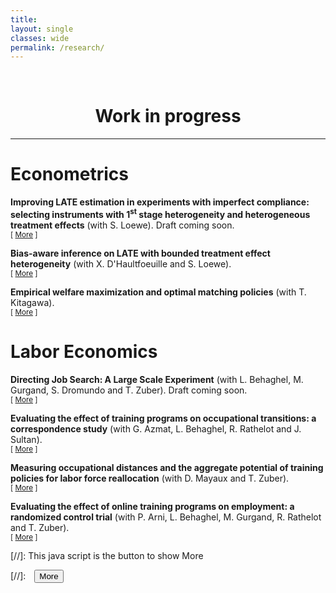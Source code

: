 ```yaml
---
title: 
layout: single
classes: wide
permalink: /research/
---
```

<br/> 

<!-- Google Tag Manager (noscript) -->
<noscript><iframe src="https://www.googletagmanager.com/ns.html?id=GTM-PNS829G"
height="0" width="0" style="display:none;visibility:hidden"></iframe></noscript>
<!-- End Google Tag Manager (noscript) -->

# <center> Work in progress </center>
- - -

# Econometrics 

**Improving LATE estimation in experiments with imperfect compliance: selecting instruments with $1^{\text{st}}$ stage heterogeneity and heterogeneous treatment effects** (with S. Loewe). Draft coming soon.<br/>
<small>[ <a href="#/" onclick="visib('improve-late')">More</a> ] </small>

<div id="improve-late" style="display: none; text-align: justify; line-height: 1.2" ><small>
Research question: Can we construct an estimator of the LATE with lower variance when there is first-stage heterogeneity along observable covariates, and treatment effect heterogeneity is of the order of magnitude of sampling variation ($O(1/\sqrt{n})$)?<br/>

Advancement: Existing preliminary draft. Presented in PSE-CREST internal econometrics seminar and Brown Econometrics Coffee seminar. Simulations of the method demonstrated its potential for the improvement of inference on LATE in certain contexts, as well as the need for some careful use of data splitting and cross-fitting in order to avoid severe bias in finite samples.<br/>

Plan: Working paper to be released soon.
</small><br><br/></div>


**Bias-aware inference on LATE with bounded treatment effect heterogeneity** (with X. D'Haultfoeuille and S. Loewe). <br/>
<small>[ <a href="#/" onclick="visib('bias-aware-late')">More</a> ] </small>

<div id="bias-aware-late" style="display: none; text-align: justify; line-height: 1.2" ><small>
Research question: In the spirit of the project "Improving LATE estimation ..." (with S. Loewe), yet with a focus on inference, and under the milder restriction of bounded treatment effect heterogeneity. This allows to consider bias-aware inference techniques, that have received a renewed attention in the recent econometric literature on treatment effect estimation.<br/>

Advancement: Project started in December 2021. Simulations applying the method are encouraging, showing the scope for improvement of inferential procedures in this framework.
</small><br><br/></div>


**Empirical welfare maximization and optimal matching policies** (with T. Kitagawa). <br/>
<small>[ <a href="#/" onclick="visib('EWM-opt-match')">More</a> ] </small>

<div id="EWM-opt-match" style="display: none; text-align: justify; line-height: 1.2" ><small>
Research question: Suppose a policy maker has to choose (based on quasi-experimental data) how to match two types of individuals (job seekers and caseworkers, students and teachers etc.) to maximize a given measure of output (job finding rate, grades etc.). How well would perform a decision rule that would implement the allocation with the highest possible output \textit{estimated from the sample} (compared to the \textit{actual} optimal allocation)? Such a decision rule is called \textit{empirical welfare maximization}, and earlier work by T. Kitagawa and A. Tetenov (2018) have already derive finite sample guarantees of its performance in finite samples for the choice of a binary treatment --- but not for the choice of an entire matching policy, as is the goal of this project. <br/>

Advancement: Project started in mid-March 2022.
</small><br><br/></div>

# Labor Economics 

**Directing Job Search: A Large Scale Experiment** (with L. Behaghel, M. Gurgand, S. Dromundo and T. Zuber). Draft coming soon.<br/>
<small>[ <a href="#/" onclick="visib('lbb-job-search')">More</a> ] </small>

<div id="lbb-job-search" style="display: none; text-align: justify; line-height: 1.2" ><small>
Research question: Can we re-direct job search effort of job seekers towards firms with higher hiring prospects? What are the effects on job seekers finding rate? On firms' hiring behavior? We ran a large-scale experiment (800,000 job seekers) based on a job search online platform (La Bonne Boîte).<br/>

Advancement: Main experiment run in November 2019 (mailing 800,000 job seekers + randomizing firms' ranking on an major online platform's webpages). $1^{\text{st}}$ draft produced in March 2020. Selected for and presented in the Matching Workers and Jobs Online - 3rd IDSC of IZA/University of Luxembourg Workshop (September 2020). Selected and presented by myself in the 2022 North American Winter Meetings of the Econometric Society (January 2022).<br/>

Plan: Ongoing major revisions, new working paper to be released soon. Companion paper focusing on the effect on firms' hiring behavior to be drafted next (depending on ongoing analyses).
</small><br><br/></div>


**Evaluating the effect of training programs on occupational transitions: a correspondence study** (with G. Azmat, L. Behaghel, R. Rathelot and J. Sultan).<br/>
<small>[ <a href="#/" onclick="visib('CS-study-training')">More</a> ] </small>

<div id="CS-study-training" style="display: none; text-align: justify; line-height: 1.2" ><small>
Research question: To which extent can (short/long) training programs help in moving from slack to tight labor markets? In order to answer this question, we send firms fake CVs where we manipulate the occupation the applicant used to work in, and the type of training s/he has received related to the occupation firms are hiring in. <br/>

Advancement: Grant from Dares (EUR 289,656). Ongoing correspondence study (since December 2021). Preliminary results are encouraging, showing contrasts between the different versions of the CVs.
</small><br><br/></div>


**Measuring occupational distances and the aggregate potential of training policies for labor force reallocation** (with D. Mayaux and T. Zuber).<br/>
<small>[ <a href="#/" onclick="visib('occ-distance-training')">More</a> ] </small>

<div id="occ-distance-training" style="display: none; text-align: justify; line-height: 1.2" ><small>
Research question: How related are different jobs in terms of skills? To what extent training programs allow to move across jobs that differ in skills? How can this reduce the ``mismatch'' unemployment --- i.e., the unemployment due to unbalances in labor demand vs. supply across occupations?<br/>

Advancement: Grant from Dares (EUR 61,221). Research assistant skilled in computer sciences hired (since October 2021), working on text analysis of vacancy data in order to create indexes of ``skill distance'' across occupations.<br/>

Plan: In June 2022, we presented preliminary results of our analyses making use of the skill distance measures produced --- based on text analyses of vacancy data and dataset gathering Pôle emploi expert knowledge --- to describe the labor supply reallocations associated with training programs. Comparing such movements in relationship with labor market tightness measures, we aim to assess the extent to which public funded training programs contribute (in the aggregate) to the reduction of mismatch unemployment.
</small><br><br/></div>


**Evaluating the effect of online training programs on employment: a randomized control trial** (with P. Arni, L. Behaghel, M. Gurgand, R. Rathelot and T. Zuber).<br/>
<small>[ <a href="#/" onclick="visib('RCT-foad')">More</a> ] </small>

<div id="RCT-foad" style="display: none; text-align: justify; line-height: 1.2" ><small>
Research question: What is the effect of (online) training programs on the job finding rate and wages of job seekers? <br/>

Advancement: Grant from Dares (EUR 190,386). Pilot experiment launched in June 2022.<br/>

Plan: We will adapt the encouragement design based on the June 2022 pilot, and launch a full scaled experiment in September 2022. We will follow job seekers on the long run (6 months, 12 months, 24 months).
</small><br><br/></div>

[//]: This java script is the button to show More
<script>
 function visib(id) {
  var x = document.getElementById(id);
  if (x.style.display === "block") {
    x.style.display = "none";
  } else {
    x.style.display = "block";
  }
}
</script>

[//]:&emsp;<button onclick="visib('polariz')" class="btn btn--inverse btn--small">More</button>